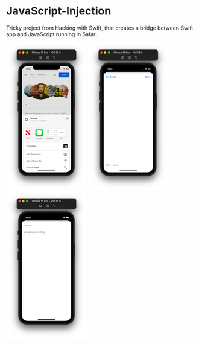 # JavaScript-Injection

Tricky project from Hacking with Swift, that creates a bridge between Swift app and JavaScript running in Safari.


![Screenshot001](https://github.com/ClearCut3000/JavaScript-Injection/blob/main/Screenshots/scr001.png?raw=true)
![Screenshot002](https://github.com/ClearCut3000/JavaScript-Injection/blob/main/Screenshots/scr002.png?raw=true)
![Screenshot003](https://github.com/ClearCut3000/JavaScript-Injection/blob/main/Screenshots/scr003.png?raw=true)
